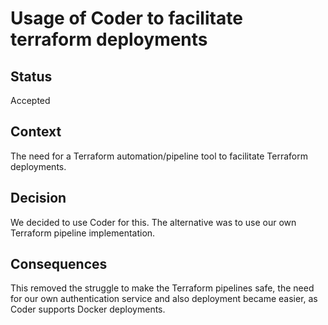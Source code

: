 
# Usage of Coder to facilitate terraform deployments

## Status

Accepted

## Context

The need for a Terraform automation/pipeline tool to facilitate Terraform deployments.

## Decision

We decided to use Coder for this. The alternative was to use our own Terraform pipeline implementation. 
 
## Consequences

This removed the struggle to make the Terraform pipelines safe, the need for our own authentication service and also deployment became easier, as Coder supports Docker deployments.

